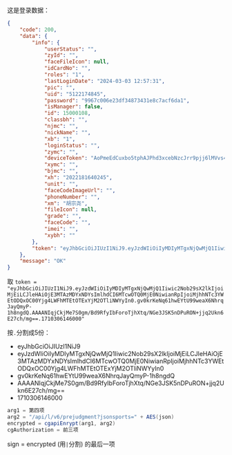 这是登录数据：
```json
{
    "code": 200,
    "data": {
        "info": {
            "userStatus": "",
            "zyId": "",
            "faceFileIcon": null,
            "idCardNo": "",
            "roles": "1",
            "lastLoginDate": "2024-03-03 12:57:31",
            "pic": "",
            "uid": "5122174845",
            "password": "9967c006e23df34873431e8c7acf6da1",
            "isManager": false,
            "id": 15000108,
            "classbh": "",
            "njmc": "",
            "nickName": "",
            "xb": "1",
            "loginStatus": "",
            "zymc": "",
            "deviceToken": "AoPmeEdCuxbo5tphAJPhd3xcebNzcJrr9pjj6lMVvs4a",
            "xymc": "",
            "bjmc": "",
            "xh": "2022181640245",
            "unit": "",
            "faceCodeImageUrl": "",
            "phoneNumber": "",
            "xm": "胡宗尧",
            "fileIcon": null,
            "grade": "",
            "faceCode": "",
            "imei": "",
            "xybh": ""
        },
        "token": "eyJhbGciOiJIUzI1NiJ9.eyJzdWIiOiIyMDIyMTgxNjQwMjQ1Iiwic2Nob29sX2lkIjoiMjEiLCJleHAiOjE3MTAzMDYxNDYsImlhdCI6MTcwOTQ0MjE0NiwianRpIjoiMjhhNTc3YWEtODQxOC00Yjg4LWFhMTEtOTExYjM2OTliNWYyIn0.gv0krKeNq61hwEYtU99weaX6NhrqJayQmyP-1h8ngdQ.AAAANIqjCkjMe7S0gm/Bd9RfyIbForoTjhXtq/NGe3JSK5nDPuRON+jjq2Ukn6E27ch/mg==.1710306146000"
    },
    "message": "OK"
}
```

取 `token = "eyJhbGciOiJIUzI1NiJ9.eyJzdWIiOiIyMDIyMTgxNjQwMjQ1Iiwic2Nob29sX2lkIjoiMjEiLCJleHAiOjE3MTAzMDYxNDYsImlhdCI6MTcwOTQ0MjE0NiwianRpIjoiMjhhNTc3YWEtODQxOC00Yjg4LWFhMTEtOTExYjM2OTliNWYyIn0.gv0krKeNq61hwEYtU99weaX6NhrqJayQmyP-1h8ngdQ.AAAANIqjCkjMe7S0gm/Bd9RfyIbForoTjhXtq/NGe3JSK5nDPuRON+jjq2Ukn6E27ch/mg==.1710306146000"`

按`.`分割成5份：

- eyJhbGciOiJIUzI1NiJ9
- eyJzdWIiOiIyMDIyMTgxNjQwMjQ1Iiwic2Nob29sX2lkIjoiMjEiLCJleHAiOjE3MTAzMDYxNDYsImlhdCI6MTcwOTQ0MjE0NiwianRpIjoiMjhhNTc3YWEtODQxOC00Yjg4LWFhMTEtOTExYjM2OTliNWYyIn0
- gv0krKeNq61hwEYtU99weaX6NhrqJayQmyP-1h8ngdQ
- AAAANIqjCkjMe7S0gm/Bd9RfyIbForoTjhXtq/NGe3JSK5nDPuRON+jjq2Ukn6E27ch/mg==
- 1710306146000

```java
arg1 = 第四项
arg2 = "/api/l/v6/prejudgment?jsonsports=" + AES(json)
encrypted = cgapiEnrypt(arg1, arg2)
cgAuthorization = 前三项
```

sign = encrypted (用`|`分割) 的最后一项


